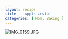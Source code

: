 ```yaml
---
layout: recipe
title:  "Apple Crsip"
categories: [ Mom, Baking ]
---
```


![IMG_0159.JPG](image/IMG_0159.JPG)
